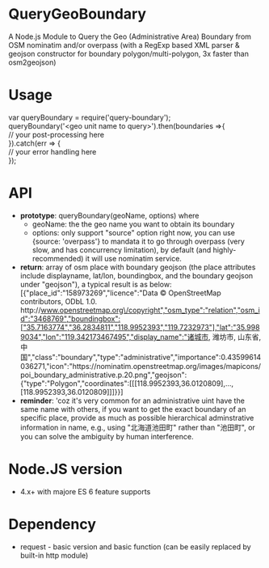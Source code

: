 # QueryGeoBoundary
A Node.js Module to Query the Geo (Administrative Area) Boundary from OSM nominatim and/or overpass (with a RegExp based XML parser & geojson constructor for boundary polygon/multi-polygon, 3x faster than osm2geojson)

# Usage
var queryBoundary = require('query-boundary');</br>
queryBoundary('&lt;geo unit name to query&gt;').then(boundaries &#61;&gt;{</br>
  // your post-processing here</br>
}).catch(err &#61;&gt; {</br>
  // your error handling here</br>
});

# API
+ <b>prototype</b>: queryBoundary(geoName, options) where
  - geoName: the the geo name you want to obtain its boundary
  - options: only support "source" option right now, you can use {source: 'overpass'} to mandata it to go through overpass (very slow, and has concurrency limitation), by default (and highly-recommended) it will use nominatim service.
+ <b>return</b>: array of osm place with boundary geojson (the place attributes include displayname, lat/lon, boundingbox, and the boundary geojson under "geojson"), a typical result is as below:
  [{"place_id":"158973269","licence":"Data © OpenStreetMap contributors, ODbL 1.0. http:\/\/www.openstreetmap.org\/copyright","osm_type":"relation","osm_id":"3468769","boundingbox":["35.7163774","36.2834811","118.9952393","119.7232973"],"lat":"35.9989034","lon":"119.342173467495","display_name":"诸城市, 潍坊市, 山东省, 中国","class":"boundary","type":"administrative","importance":0.43599614036271,"icon":"https:\/\/nominatim.openstreetmap.org\/images\/mapicons\/poi_boundary_administrative.p.20.png","geojson":{"type":"Polygon","coordinates":[[[118.9952393,36.0120809],...,[118.9952393,36.0120809]]]}}]
+ <b>reminder</b>: 'coz it's very common for an administrative uint have the same name with others, if you want to get the exact boundary of an specific place, provide as much as possible hierarchical adminstrative information in name, e.g., using "北海道池田町" rather than "池田町", or you can solve the ambiguity by human interference.

# Node.JS version
  - 4.x+ with majore ES 6 feature supports
  
# Dependency
  - request - basic version and basic function (can be easily replaced by built-in http module)

